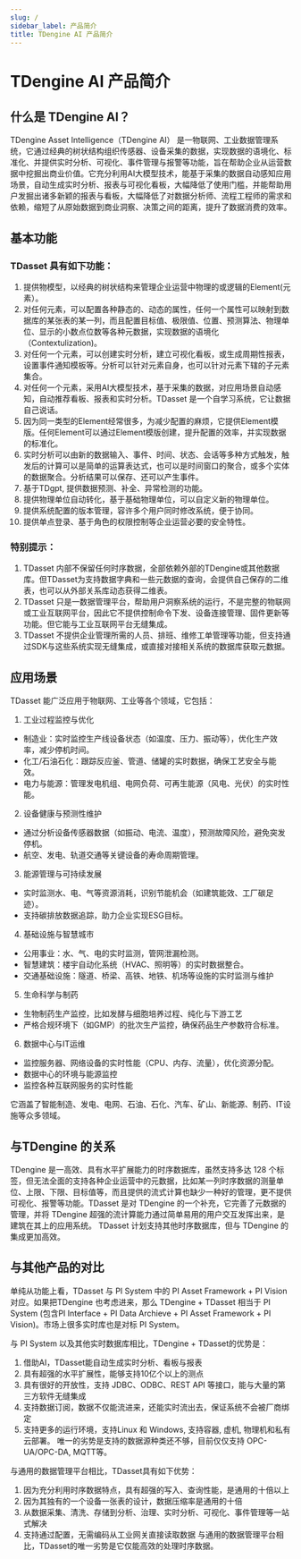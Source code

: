 ```yaml
---
slug: /
sidebar_label: 产品简介
title: TDengine AI 产品简介
---
```


# TDengine AI 产品简介

## 什么是 TDengine AI？

TDengine Asset Intelligence（TDengine AI） 是一物联网、工业数据管理系统，它通过经典的树状结构组织传感器、设备采集的数据，实现数据的语境化、标准化、并提供实时分析、可视化、事件管理与报警等功能，旨在帮助企业从运营数据中挖掘出商业价值。它充分利用AI大模型技术，能基于采集的数据自动感知应用场景，自动生成实时分析、报表与可视化看板，大幅降低了使用门槛，并能帮助用户发掘出诸多新颖的报表与看板，大幅降低了对数据分析师、流程工程师的需求和依赖，缩短了从原始数据到商业洞察、决策之间的距离，提升了数据消费的效率。

## 基本功能

### TDasset 具有如下功能：
1. 提供物模型，以经典的树状结构来管理企业运营中物理的或逻辑的Element(元素）。
2. 对任何元素，可以配置各种静态的、动态的属性，任何一个属性可以映射到数据库的某张表的某一列，而且配置目标值、极限值、位置、预测算法、物理单位、显示的小数点位数等各种元数据，实现数据的语境化（Contextulization)。
3. 对任何一个元素，可以创建实时分析，建立可视化看板，或生成周期性报表，设置事件通知模板等。分析可以针对元素自身，也可以针对元素下辖的子元素集合。
4. 对任何一个元素，采用AI大模型技术，基于采集的数据，对应用场景自动感知，自动推荐看板、报表和实时分析。TDasset 是一个自学习系统，它让数据自己说话。
5. 因为同一类型的Element经常很多，为减少配置的麻烦，它提供Element模版。任何Element可以通过Element模版创建，提升配置的效率，并实现数据的标准化。
6. 实时分析可以由新的数据输入、事件、时间、状态、会话等多种方式触发，触发后的计算可以是简单的运算表达式，也可以是时间窗口的聚合，或多个实体的数据聚合。分析结果可以保存、还可以产生事件。
7. 基于TDgpt, 提供数据预测、补全、异常检测的功能。
8. 提供物理单位自动转化，基于基础物理单位，可以自定义新的物理单位。
9. 提供系统配置的版本管理，容许多个用户同时修改系统，便于协同。
10. 提供单点登录、基于角色的权限控制等企业运营必要的安全特性。

### 特别提示：
1. TDasset 内部不保留任何时序数据，全部依赖外部的TDengine或其他数据库。但TDasset为支持数据字典和一些元数据的查询，会提供自己保存的二维表，也可以从外部关系库动态获得二维表。
2. TDasset 只是一数据管理平台，帮助用户洞察系统的运行，不是完整的物联网或工业互联网平台，因此它不提供控制命令下发、设备连接管理、固件更新等功能。但它能与工业互联网平台无缝集成。
3. TDasset 不提供企业管理所需的人员、排班、维修工单管理等功能，但支持通过SDK与这些系统实现无缝集成，或直接对接相关系统的数据库获取元数据。

## 应用场景

TDasset 能广泛应用于物联网、工业等各个领域，它包括：
1. 工业过程监控与优化
  - 制造业：实时监控生产线设备状态（如温度、压力、振动等），优化生产效率，减少停机时间。
  - 化工/石油石化：跟踪反应釜、管道、储罐的实时数据，确保工艺安全与能效。
  - 电力与能源：管理发电机组、电网负荷、可再生能源（风电、光伏）的实时性能。
2. 设备健康与预测性维护
  - 通过分析设备传感器数据（如振动、电流、温度），预测故障风险，避免突发停机。
  - 航空、发电、轨道交通等关键设备的寿命周期管理。
3. 能源管理与可持续发展
  - 实时监测水、电、气等资源消耗，识别节能机会（如建筑能效、工厂碳足迹）。
  - 支持碳排放数据追踪，助力企业实现ESG目标。
4. 基础设施与智慧城市
  - 公用事业：水、气、电的实时监测，管网泄漏检测。
  - 智慧建筑：楼宇自动化系统（HVAC、照明等）的实时数据整合。
  - 交通基础设施：隧道、桥梁、高铁、地铁、机场等设施的实时监测与维护
5. 生命科学与制药
  - 生物制药生产监控，比如发酵与细胞培养过程、纯化与下游工艺
  - 严格合规环境下（如GMP）的批次生产监控，确保药品生产参数符合标准。
6. 数据中心与IT运维
  - 监控服务器、网络设备的实时性能（CPU、内存、流量），优化资源分配。
  - 数据中心的环境与能源监控
  - 监控各种互联网服务的实时性能

它涵盖了智能制造、发电、电网、石油、石化、汽车、矿山、新能源、制药、IT设施等众多领域。

## 与TDengine 的关系

TDengine 是一高效、具有水平扩展能力的时序数据库，虽然支持多达 128 个标签，但无法全面的支持各种企业运营中的元数据，比如某一列时序数据的测量单位、上限、下限、目标值等，而且提供的流式计算也缺少一种好的管理，更不提供可视化、报警等功能。TDasset 是对 TDengine 的一个补充，它完善了元数据的管理，并将 TDengine 超强的流计算能力通过简单易用的用户交互发挥出来，是建筑在其上的应用系统。
TDasset 计划支持其他时序数据库，但与 TDengine 的集成更加高效。

## 与其他产品的对比

单纯从功能上看，TDasset 与 PI System 中的 PI Asset Framework + PI Vision 对应。如果把TDengine 也考虑进来，那么 TDengine + TDasset 相当于 PI System (包含PI Interface + PI Data Archieve + PI Asset Framework + PI Vision)。市场上很多实时库也是对标 PI System。

与 PI System 以及其他实时数据库相比，TDengine  + TDasset的优势是：
1. 借助AI，TDasset能自动生成实时分析、看板与报表
2. 具有超强的水平扩展性，能够支持10亿个以上的测点
3. 具有很好的开放性，支持 JDBC、ODBC、REST API 等接口，能与大量的第三方软件无缝集成
4. 支持数据订阅，数据不仅能流进来，还能实时流出去，保证系统不会被厂商绑定
5. 支持更多的运行环境，支持Linux 和 Windows, 支持容器, 虚机, 物理机和私有云部署。
唯一的劣势是支持的数据源种类还不够，目前仅仅支持 OPC-UA/OPC-DA, MQTT等。

与通用的数据管理平台相比，TDasset具有如下优势：
1. 因为充分利用时序数据特点，具有超强的写入、查询性能，是通用的十倍以上
2. 因为其独有的一个设备一张表的设计，数据压缩率是通用的十倍
3. 从数据采集、清洗、存储到分析、治理、实时分析、可视化、事件管理等一站式解决
4. 支持通过配置，无需编码从工业网关直接读取数据
与通用的数据管理平台相比，TDasset的唯一劣势是它仅能高效的处理时序数据。